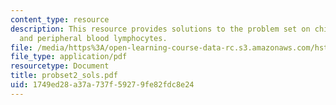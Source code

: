 ```yaml
---
content_type: resource
description: This resource provides solutions to the problem set on chimeric mice
  and peripheral blood lymphocytes.
file: /media/https%3A/open-learning-course-data-rc.s3.amazonaws.com/hst-176-cellular-and-molecular-immunology-fall-2005/1749ed28a37a737f59279fe82fdc8e24_probset2_sols.pdf
file_type: application/pdf
resourcetype: Document
title: probset2_sols.pdf
uid: 1749ed28-a37a-737f-5927-9fe82fdc8e24
---
```

